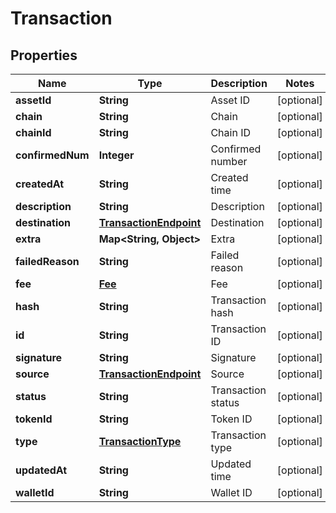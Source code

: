 

# Transaction


## Properties

Name | Type | Description | Notes
------------ | ------------- | ------------- | -------------
**assetId** | **String** | Asset ID |  [optional]
**chain** | **String** | Chain |  [optional]
**chainId** | **String** | Chain ID |  [optional]
**confirmedNum** | **Integer** | Confirmed number |  [optional]
**createdAt** | **String** | Created time |  [optional]
**description** | **String** | Description |  [optional]
**destination** | [**TransactionEndpoint**](TransactionEndpoint.md) | Destination |  [optional]
**extra** | **Map&lt;String, Object&gt;** | Extra |  [optional]
**failedReason** | **String** | Failed reason |  [optional]
**fee** | [**Fee**](Fee.md) | Fee |  [optional]
**hash** | **String** | Transaction hash |  [optional]
**id** | **String** | Transaction ID |  [optional]
**signature** | **String** | Signature |  [optional]
**source** | [**TransactionEndpoint**](TransactionEndpoint.md) | Source |  [optional]
**status** | **String** | Transaction status |  [optional]
**tokenId** | **String** | Token ID |  [optional]
**type** | [**TransactionType**](TransactionType.md) | Transaction type |  [optional]
**updatedAt** | **String** | Updated time |  [optional]
**walletId** | **String** | Wallet ID |  [optional]



